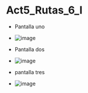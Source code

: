 # Act5_Rutas_6_I

- Pantalla uno
- ![image](https://github.com/user-attachments/assets/f53a1840-296c-4b4a-9e8a-dcd2a6f912d3)

- Pantalla dos
- ![image](https://github.com/user-attachments/assets/82af78e3-f231-425f-911b-569d50b14410)

- pantalla tres
- ![image](https://github.com/user-attachments/assets/f53b9e49-63ff-4549-96bc-7cd27a2b4477)

